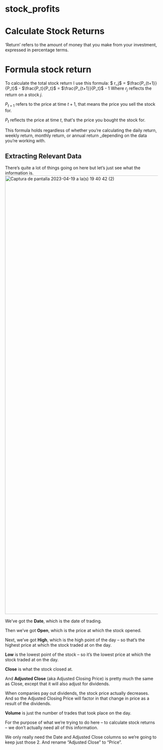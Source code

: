 # stock_profits
# Calculate Stock Returns

‘Return’ refers to the amount of money that you make from your investment, expressed in percentage terms.


# Formula  stock return 

To calculate the total stock return I use this formula:
$ r_j$ = $\frac{P_{t+1}}{P_t}$ - $\frac{P_t}{P_t}$ = $\frac{P_{t+1}}{P_t}$ - $1$
Where $r_j$ reflects the return on a stock $j$.

$P_{t+1}$  refers to the price at time $t+1$, that means the price you sell the stock for.

$P_t$ reflects the price at time $t$, that's the price you bought the stock for.

This formula holds regardless of whether you’re calculating the daily return, weekly return, monthly return, or annual return _depending on the data you’re working with.

##  Extracting Relevant Data
There’s quite a lot of things going on here but let’s just see what the information is.
<img width="1440" alt="Captura de pantalla 2023-04-19 a la(s) 19 40 42 (2)" src="https://user-images.githubusercontent.com/81563915/233237084-6d892974-cc82-4d7a-93b4-116a21fff570.png">

We’ve got the  **Date**, which is the date of trading.

Then we’ve got  **Open**, which is the price at which the stock opened.

Next, we’ve got  **High**, which is the high point of the day – so that’s the highest price at which the stock traded at on the day.

**Low**  is the lowest point of the stock – so it’s the lowest price at which the stock traded at on the day.

**Close**  is what the stock closed at.

And  **Adjusted Close**  (aka Adjusted Closing Price) is pretty much the same as Close, except that it will also adjust for dividends.

When companies pay out dividends, the stock price actually decreases. And so the Adjusted Closing Price will factor in that change in price as a result of the dividends.


**Volume**  is just the number of trades that took place on the day.

For the purpose of what we’re trying to do here – to calculate stock returns – we don’t actually need all of this information.

We only really need the Date and Adjusted Close columns so we’re going to keep just those 2. And rename “Adjusted Close” to “Price”.
